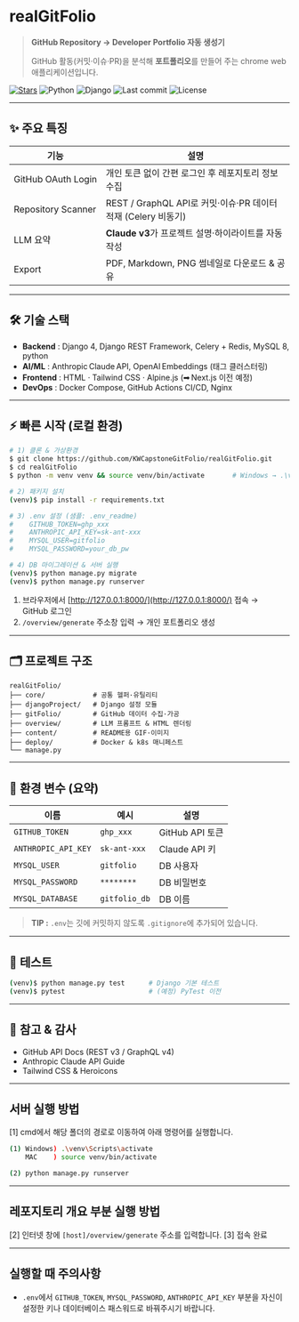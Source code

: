 # realGitFolio

> **GitHub Repository → Developer Portfolio 자동 생성기**
>
> GitHub 활동(커밋·이슈·PR)을 분석해 **포트폴리오**를 만들어 주는 chrome web 애플리케이션입니다.

[![Stars](https://img.shields.io/github/stars/KWCapstoneGitFolio/realGitFolio?style=social)](https://github.com/KWCapstoneGitFolio/realGitFolio/stargazers)
![Python](https://img.shields.io/badge/Python-3.11%2B-blue?logo=python)
![Django](https://img.shields.io/badge/Django-4.x-green?logo=django)
![Last commit](https://img.shields.io/github/last-commit/KWCapstoneGitFolio/realGitFolio)
![License](https://img.shields.io/badge/License-MIT-lightgrey)

---

## ✨ 주요 특징

| 기능                 | 설명                                               |
| ------------------ | ------------------------------------------------ |
| GitHub OAuth Login | 개인 토큰 없이 간편 로그인 후 레포지토리 정보 수집                    |
| Repository Scanner | REST / GraphQL API로 커밋·이슈·PR 데이터 적재 (Celery 비동기) |
| LLM 요약             | **Claude v3**가 프로젝트 설명·하이라이트를 자동 작성              |
| Export             | PDF, Markdown, PNG 썸네일로 다운로드 & 공유                |

---

## 🛠️ 기술 스택

* **Backend** : Django 4, Django REST Framework, Celery + Redis, MySQL 8, python
* **AI/ML** : Anthropic Claude API, OpenAI Embeddings (태그 클러스터링)
* **Frontend** : HTML · Tailwind CSS · Alpine.js (➡ Next.js 이전 예정)
* **DevOps** : Docker Compose, GitHub Actions CI/CD, Nginx

---

## ⚡ 빠른 시작 (로컬 환경)

```bash
# 1) 클론 & 가상환경
$ git clone https://github.com/KWCapstoneGitFolio/realGitFolio.git
$ cd realGitFolio
$ python -m venv venv && source venv/bin/activate       # Windows → .\venv\Scripts\activate

# 2) 패키지 설치
(venv)$ pip install -r requirements.txt

# 3) .env 설정 (샘플: .env_readme)
#    GITHUB_TOKEN=ghp_xxx
#    ANTHROPIC_API_KEY=sk-ant-xxx
#    MYSQL_USER=gitfolio
#    MYSQL_PASSWORD=your_db_pw

# 4) DB 마이그레이션 & 서버 실행
(venv)$ python manage.py migrate
(venv)$ python manage.py runserver
```

1. 브라우저에서 [http://127.0.0.1:8000/](http://127.0.0.1:8000/) 접속 → GitHub 로그인
2. `/overview/generate` 주소창 입력 → 개인 포트폴리오 생성

---

## 🗂️ 프로젝트 구조

```text
realGitFolio/
├── core/            # 공통 헬퍼·유틸리티
├── djangoProject/   # Django 설정 모듈
├── gitFolio/        # GitHub 데이터 수집·가공
├── overview/        # LLM 프롬프트 & HTML 렌더링
├── content/         # README용 GIF·이미지
├── deploy/          # Docker & k8s 매니페스트
└── manage.py
```

---

## 🔑 환경 변수 (요약)

| 이름                  | 예시            | 설명            |
| ------------------- | ------------- | ------------- |
| `GITHUB_TOKEN`      | `ghp_xxx`     | GitHub API 토큰 |
| `ANTHROPIC_API_KEY` | `sk-ant-xxx`  | Claude API 키  |
| `MYSQL_USER`        | `gitfolio`    | DB 사용자        |
| `MYSQL_PASSWORD`    | `********`    | DB 비밀번호       |
| `MYSQL_DATABASE`    | `gitfolio_db` | DB 이름         |

> **TIP :** `.env`는 깃에 커밋하지 않도록 `.gitignore`에 추가되어 있습니다.

---

## 🧪 테스트

```bash
(venv)$ python manage.py test      # Django 기본 테스트
(venv)$ pytest                     # (예정) PyTest 이전
```

---

## 🙏 참고 & 감사

* GitHub API Docs (REST v3 / GraphQL v4)
* Anthropic Claude API Guide
* Tailwind CSS & Heroicons

---

## 서버 실행 방법

\[1] cmd에서 해당 폴더의 경로로 이동하여 아래 명령어를 실행합니다.

```bash
(1) Windows) .\venv\Scripts\activate
    MAC    ) source venv/bin/activate

(2) python manage.py runserver
```

---

## 레포지토리 개요 부분 실행 방법

\[2] 인터넷 창에 `[host]/overview/generate` 주소를 입력합니다.
\[3] 접속 완료

---

## 실행할 때 주의사항

* `.env`에서 `GITHUB_TOKEN`, `MYSQL_PASSWORD`, `ANTHROPIC_API_KEY` 부분을 자신이 설정한 키나 데이터베이스 패스워드로 바꿔주시기 바랍니다.
